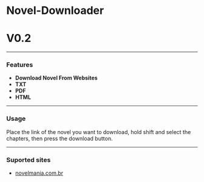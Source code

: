 # Novel-Downloader
<h1>V0.2</h1>
<hr>
<h3>Features</h3>
<ul>
<li><strong>Download Novel From Websites</strong></li>
<li><strong>TXT</strong></li>
<li><strong>PDF</strong></li>
<li><strong>HTML</strong></li>
</ul>
<hr>
<h3>Usage</h3>
<p>Place the link of the novel you want to download, hold shift and select the chapters, then press the download button.</p>
<hr>
<h3>Suported sites</h3>
<ul>
<li><a href= "https://novelmania.com.br/">novelmania.com.br</a></li>
</ul>
